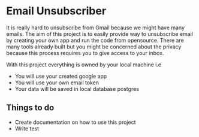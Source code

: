 # Email Unsubscriber

It is really hard to unsubscribe from Gmail because we might have many emails. The aim of this project is to easily provide way to unsubscribe email by creating your own app and run the code from opensource.
There are many tools already built but you might be concerned about the  privacy because this process requires you to give access to your inbox.

With this project everything is owned by your local machine i.e 

* You will use your created google app
* You will use your own email token
* Your data will be saved in local database postgres



## Things to do
- Create documentation on how to use this project
- Write test